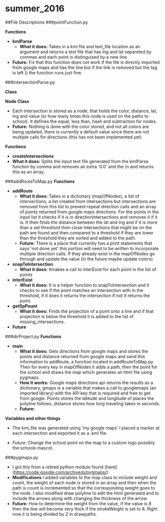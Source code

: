 # summer_2016

##File Descriptions
###pointFunction.py
  
**Functions**

  * __kmlParse__
    * __What it does:__ Takes in a kml file and text_file location as an argument and returns a text file that has lng and lat separeted by commas and each point is distinguised by a new line
   * __Future:__ Fix that this function does not work if the file is directly imported from google maps and has the line <kml xmlns='http://www.opengis.net/kml/2.2'> but if the link is removed but the tag is left (<kml>) the function runs just fine. 

###intersectionParse.py

  **Class**

  __Node Class__

  * Each intersection is stored as a node, that holds the color, distance, lat, lng and value (or how many times this node is used on the paths to school). It defines the equal, less than, hash and subtraction for nodes.
  * __Future:__ Nothing is done with the color stored, and not all colors are being updated, there is currently a default value since there are not multiple calls for directions (this has not been implemented yet)
  
**Functions**
     
* __createIntersections__
* __What it does:__ Splits the input text file generated from the kmlParse function by comma and removes an extra '0.0' and the \n and returns this as an array. 

###addRouteToMap.py
  **Functions**

  * __addRoute__
    * __What it does:__  Takes in a dictionary (mapOfNodes), a list of intersections, a list created from intersections but intersections are removed from this list to prevent repeat direction calls and an array of points returned from google maps directions. For the points in the input list it checks if it is in directionIntersections and removes it if it is. It then finds the distance between the lat and lng and if it is more than a set threshold then close intersections that might be on the path are found and then compared to a threshold if they are lower than the threshold they are sorted and added to the path. 
    * __Future:__ There is a place that currently has a print statements that says 'not done yet' this portion will need to be written to incorporate multiple direction calls. If they already exist in the mapOfNodes go through and update the value (in the future maybe update colors).
  * __snapToIntersection__
    * __What it does:__  Itmakes a call to interExist for each point in the list of points
  * __interExist__
    * __What it does:__  It is a helper function to snapToIntersection and it checks to see if the point matches an intersection with in the threshold, if it does it returns the intersection if not it returns the point.
  * __getSpPount__
    * __What it does:__ Finds the projection of a point onto a line and if that projection is below the threshold it is added to the list of missing_intersections.
* **Future**  


###dirProject.py
__Functions__

* __main__
  * __What it does:__  Gets directions from google maps and stores the points and distance returned from google maps and send this information to addRoute, a function located in addRouteToMap.py. Then for every key in mapOfNodes it adds a path, then the point for the school and draws the map which generates an html file using pygmaps.
  * __How it works:__ Google maps directions api returns the results as a dictionary, gmaps is a variable that makes a call to googlemaps (an imported library) with the API key that is required and free to get from google. Points stores the latitude and longitude of places the polyline follows, distance stores how long traveling takes in seconds.
  * __Future:__ 


**Variables and other things**

* The kml_file was generated using 'my google maps' I placed a marker at each intersection and exported it as a .kml file. 

* _Future:_ Change the school point on the map to a custom logo possibly the schools mascot. 

###pygmaps.py
* I got this from a retired python module found [here] (https://code.google.com/archive/p/pygmaps/)
* __Modifications__ I added variables to the map class to include weight and count, the weight of each node is stored in an array and then when the path is count is incremented so that the corresponding weight goes to the node. I also modified draw polyline to edit the html generated and to include the arrows along with changing the thickness of the arrow. 
* __Future:__ How to determine the weight from the value, if the value is 8 then the line will become very thick if the strokeWeight is set to 8. Right now it is being divided by 2 in drawpaths. 